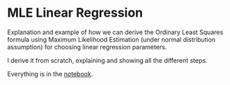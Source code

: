 # MLE Linear Regression
Explanation and example of how we can derive the Ordinary Least Squares formula using Maximum Likelihood Estimation (under normal distribution assumption) for choosing linear regression parameters.

I derive it from scratch, explaining and showing all the different steps.

Everything is in the [notebook](notebook.ipynb).
